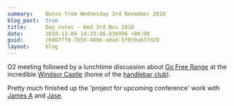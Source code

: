 ```yaml
---
summary:    Notes from Wednesday 3rd November 2010
blog_post:  true
title:      Day notes - Wed 3rd Nov 2010
date:       2010-11-04 14:33:48.438996 +00:00
guid:       c6007ff9-7659-4866-adad-5f039a637d28
layout:     blog
---
```

O2 meeting followed by a lunchtime discussion about [Go Free Range](http://gofreerange.com/) at the incredible [Windsor Castle](http://www.beerintheevening.com/pubs/s/87/873/Windsor_Castle/Marylebone) (home of the [handlebar club](http://www.handlebarclub.co.uk/meetings.shtml)).

Pretty much finished up the 'project for upcoming conference' work with [James A](http://interblah.net/) and [Jase](http://jasoncale.com/).
